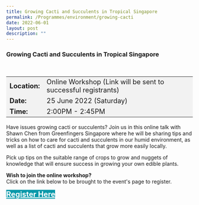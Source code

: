 ```yaml
---
title: Growing Cacti and Succulents in Tropical Singapore
permalink: /Programmes/environment/growing-cacti
date: 2022-06-01
layout: post
description: ""
---
```

### Growing Cacti and Succulents in Tropical Singapore ###

<div style="padding:15px 0 0 0">
	<table style="font-size:130%; background-color:#f2f2f2">
		<tbody>
			<tr>
				 <td><b>Location:</b></td><td>Online Workshop (Link will be sent to successful registrants)</td>
			</tr>
			<tr>
			 <td><b>Date:</b> </td><td>25 June 2022 (Saturday)</td>
			</tr>
			<tr>
				<td> <b>Time:</b> </td><td>2:00PM - 2:45PM</td>
			</tr>
		</tbody>
	</table>
</div>

<div>
	<p>Have issues growing cacti or succulents? Join us in this online talk with Shawn Chen from Greenfingers Singapore where he will be sharing tips and tricks on how to care for cacti and succulents in our humid environment, as well as a list of cacti and succulents that grow more easily locally.</p>
	<p>Pick up tips on the suitable range of crops to grow and nuggets of knowledge that will ensure success in growing your own edible plants.</p>
</div>
	
<b>	Wish to join the online workshop?</b><br>
Click on the link below to be brought to the event's page to register.
<div>
	<a href="https://www.nparks.gov.sg/activities/events-and-workshops/2022/6/growing-cacti-and-succulents-in-tropical-singapore-(june)" style="font-size:20px; width:35%; height:60px; background-color:#0899AA; color:white" class="bp-button"><b>Register Here</b></a>
</div>